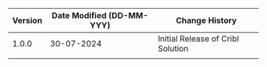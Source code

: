 | **Version** | **Date Modified (DD-MM-YYY)** | **Change History**                              |
|-------------|-------------------------------|-------------------------------------------------|
| 1.0.0       | 30-07-2024                    | Initial Release of Cribl Solution | 
|             |                               |                                                 |